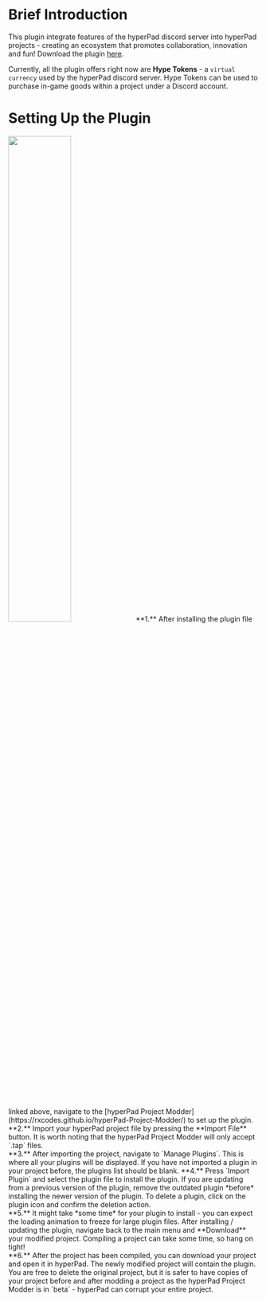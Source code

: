 # Brief Introduction
This plugin integrate features of the hyperPad discord server into hyperPad projects - creating an ecosystem that promotes collaboration, innovation and fun!
Download the plugin [here](https://raw.githubusercontent.com/RXCodes/hyperAuth-Integrator/main/hypeToken%20Integrator.plugin).

Currently, all the plugin offers right now are **Hype Tokens** - a `virtual currency` used by the hyperPad discord server. Hype Tokens can be used to purchase in-game goods within a project under a Discord account.

# Setting Up the Plugin
<img src="https://user-images.githubusercontent.com/61912060/174914248-4191bcbe-44c7-4f0d-a4f7-c4e67870a6ab.jpeg" style="width: 50%">
**1.** After installing the plugin file linked above, navigate to the [hyperPad Project Modder](https://rxcodes.github.io/hyperPad-Project-Modder/) to set up the plugin.
**2.** Import your hyperPad project file by pressing the **Import File** button. It is worth noting that the hyperPad Project Modder will only accept `.tap` files.<br>
**3.** After importing the project, navigate to `Manage Plugins`. This is where all your plugins will be displayed. If you have not imported a plugin in your project before, the plugins list should be blank.
**4.** Press `Import Plugin` and select the plugin file to install the plugin. If you are updating from a previous version of the plugin, remove the outdated plugin *before* installing the newer version of the plugin. To delete a plugin, click on the plugin icon and confirm the deletion action.<br>
**5.** It might take *some time* for your plugin to install - you can expect the loading animation to freeze for large plugin files. After installing / updating the plugin, navigate back to the main menu and **Download** your modified project. Compiling a project can take some time, so hang on tight!<br>
**6.** After the project has been compiled, you can download your project and open it in hyperPad. The newly modified project will contain the plugin. You are free to delete the original project, but it is safer to have copies of your project before and after modding a project as the hyperPad Project Modder is in `beta` - hyperPad can corrupt your entire project.<br>
